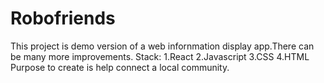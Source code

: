 # Robofriends

This project is demo version of a web infornmation display app.There can be many more improvements.
Stack:
1.React
2.Javascript
3.CSS
4.HTML
Purpose to create is help connect a local community.